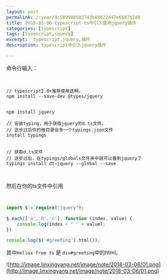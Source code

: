 ```yaml
---
layout: post
permalink: /:year/4c589988502743b68622d47e6587b2d0
title: 2018-03-06-typescript-ts中引入使用jquery插件
categories: [typescript]
tags: [typescript,jquery]
excerpt:  typescript,jquery,插件
description: typescript中引入jquery插件

---
```



命令行输入：

```nodejs


// typescript2.0+推荐使用这种。
npm install --save-dev @types/jquery


npm install jquery 

// 安装typing，用于获取jquery的d.ts文件。
// 这步过后你的根目录会多一个typings.json文件
install typings


// 获取d.ts文件
// 这步过后，在typings/globals文件夹中就可以看到jquery了
typings install dt~jquery --global --save



```

然后在你的ts文件中引用

```typescript


import $ = require("jquery");

$.each(['a','b','c'], function (index, value) {
    console.log(index + " " + value);
})

console.log($('#greeting').html());

```

其中`Hellox from ts` 是 `div#greeting`中的html。

![http://image.linxingyang.net/image/note/2018-03-06/01.png](http://image.linxingyang.net/image/note/2018-03-06/01.png)
